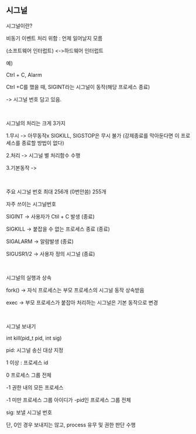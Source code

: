 ## 시그널

시그널이란?



비동기 이벤트 처리 위함 : 언제 일어날지 모름

(소프트웨어 인터럽트) <->하드웨어 인터럽트

예)

Ctrl + C, Alarm

Ctrl +C를 했을 때, SIGINT라는 시그널이 동작(해당 프로세스 종료)

-> 시그널 번호 담고 있음.

<br>

시그널의 처리는 크게 3가지

1.무시 -> 아무동작x SIGKILL, SIGSTOP은 무시 불가 (강제종료를 막아둔다면 이 프로세스를 종료할 방법이 없다)

2.처리 -> 시그널 별 처리함수 수행

3.기본동작 -> 

<br>

주요 시그널 번호 최대 256개 (0번안씀) 255개

자주 쓰이는 시그널번호

SIGINT -> 사용자가 Ctil + C 발생 (종료)

SIGKILL -> 붙잡을 수 없는 프로세스 종료 (종료)

SIGALARM -> 알람발생 (종료)

SIGUSR1/2 -> 사용자 정의 시그널 (종료)

<br>

시그널의 실행과 상속



fork() -> 자식 프로세스는 부모 프로세스의 시그널 동작 상속받음

exec -> 부모 프로세스가 붙잡아 처리하는 시그널은 기본 동작으로 변경

<br>

시그널 보내기

int kill(pid_t pid, int sig)

pid: 시그널 송신 대상 지정

1 이상 : 프로세스 id

0 프로세스 그룹 전체

-1 권한 내의 모든 프로세스

-1 미만 프로세스 그룹 아이디가 -pid인 프로세스 그룹 전체

sig: 보낼 시그널 번호

단, 0인 경우 보내지는 않고, process 유무 및 권한 판단 수행





